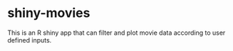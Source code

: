# shiny-movies

This is an R shiny app that can filter and plot movie data according to user defined inputs.